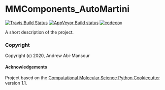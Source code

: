 MMComponents_AutoMartini
==============================
[//]: # (Badges)
[![Travis Build Status](https://travis-ci.com/REPLACE_WITH_OWNER_ACCOUNT/MMComponents_AutoMartini.svg?branch=master)](https://travis-ci.com/REPLACE_WITH_OWNER_ACCOUNT/MMComponents_AutoMartini)
[![AppVeyor Build status](https://ci.appveyor.com/api/projects/status/REPLACE_WITH_APPVEYOR_LINK/branch/master?svg=true)](https://ci.appveyor.com/project/REPLACE_WITH_OWNER_ACCOUNT/MMComponents_AutoMartini/branch/master)
[![codecov](https://codecov.io/gh/REPLACE_WITH_OWNER_ACCOUNT/MMComponents_AutoMartini/branch/master/graph/badge.svg)](https://codecov.io/gh/REPLACE_WITH_OWNER_ACCOUNT/MMComponents_AutoMartini/branch/master)

A short description of the project.

### Copyright

Copyright (c) 2020, Andrew Abi-Mansour


#### Acknowledgements
 
Project based on the 
[Computational Molecular Science Python Cookiecutter](https://github.com/molssi/cookiecutter-cms) version 1.1.
